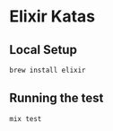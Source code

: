 # Elixir Katas


## Local Setup

```bash
brew install elixir
```

## Running the test

```bash
mix test
```
